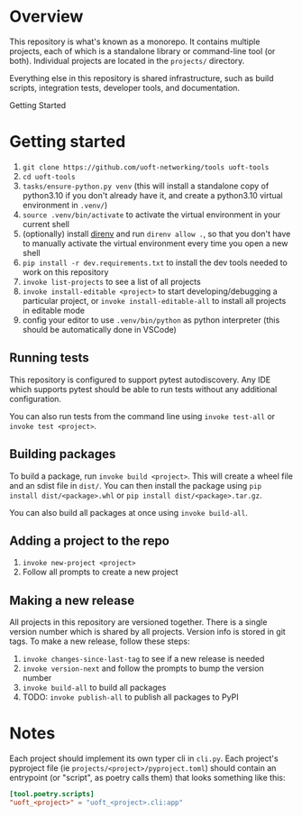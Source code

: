 # Overview

This repository is what's known as a monorepo. It contains multiple projects, each of which is a standalone library or command-line tool (or both). Individual projects are located in the `projects/` directory.

Everything else in this repository is shared infrastructure, such as build scripts, integration tests, developer tools, and documentation.

Getting Started

# Getting started

1. `git clone https://github.com/uoft-networking/tools uoft-tools`
2. `cd uoft-tools`
3. `tasks/ensure-python.py venv` (this will install a standalone copy of python3.10 if you don't already have it, and create a python3.10 virtual environment in `.venv/`)
4. `source .venv/bin/activate` to activate the virtual environment in your current shell
4. (optionally) install [direnv](https://direnv.net/) and run `direnv allow .`, so that you don't have to manually activate the virtual environment every time you open a new shell
5. `pip install -r dev.requirements.txt` to install the dev tools needed to work on this repository
6. `invoke list-projects` to see a list of all projects
7. `invoke install-editable <project>` to start developing/debugging a particular project, or `invoke install-editable-all` to install all projects in editable mode
8. config your editor to use `.venv/bin/python` as python interpreter (this should be automatically done in VSCode)

## Running tests

This repository is configured to support pytest autodiscovery. Any IDE which supports pytest should be able to run tests without any additional configuration.

You can also run tests from the command line using `invoke test-all` or `invoke test <project>`.

## Building packages

To build a package, run `invoke build <project>`. This will create a wheel file and an sdist file in `dist/`.
You can then install the package using `pip install dist/<package>.whl` or `pip install dist/<package>.tar.gz`.

You can also build all packages at once using `invoke build-all`.

## Adding a project to the repo

1. `invoke new-project <project>`
2. Follow all prompts to create a new project

## Making a new release

All projects in this repository are versioned together. There is a single version number which is shared by all projects. Version info is stored in git tags. To make a new release, follow these steps:
1. `invoke changes-since-last-tag` to see if a new release is needed
2. `invoke version-next` and follow the prompts to bump the version number
3. `invoke build-all` to build all packages
4. TODO: `invoke publish-all` to publish all packages to PyPI

# Notes

Each project should implement its own typer cli in `cli.py`. Each project's pyproject file (ie `projects/<project>/pyproject.toml`) should contain an entrypoint (or "script", as poetry calls them) that looks something like this:
```toml
[tool.poetry.scripts]
"uoft_<project>" = "uoft_<project>.cli:app"
```

